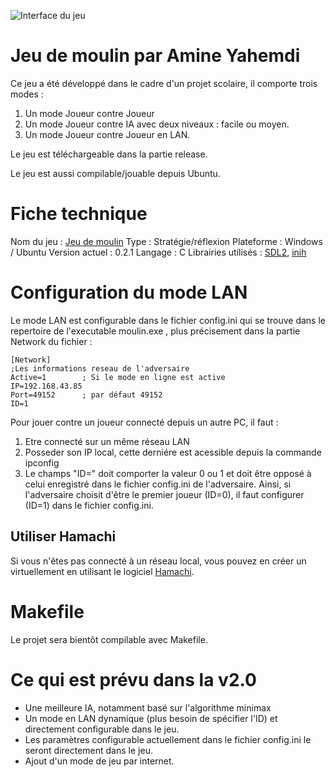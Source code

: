 ![Interface du jeu](https://imgur.com/XHw8dh5)

# Jeu de moulin par Amine Yahemdi

Ce jeu a été développé dans le cadre d'un projet scolaire, il comporte trois modes :
1. Un mode Joueur contre Joueur
2. Un mode Joueur contre IA avec deux niveaux : facile ou moyen.
3. Un mode Joueur contre Joueur en LAN.

Le jeu est téléchargeable dans la partie release.

Le jeu est aussi compilable/jouable depuis Ubuntu.

# Fiche technique 
Nom du jeu : [Jeu de moulin](https://fr.wikipedia.org/wiki/Jeu_du_moulin)
Type : Stratégie/réflexion
Plateforme : Windows / Ubuntu
Version actuel : 0.2.1
Langage : C
Librairies utilisés : [SDL2](https://www.libsdl.org/download-2.0.php), [inih](https://github.com/benhoyt/inih)

# Configuration du mode LAN

Le mode LAN est configurable dans le fichier config.ini qui se trouve dans le repertoire de l'executable moulin.exe , plus précisement dans la partie Network du fichier :

    [Network]
    ;Les informations reseau de l'adversaire
    Active=1 		; Si le mode en ligne est active
    IP=192.168.43.85
    Port=49152		; par défaut 49152
    ID=1

Pour jouer contre un joueur connecté depuis un autre PC, il faut :

1. Etre connecté sur un même réseau LAN
2. Posseder son IP local, cette derniére est acessible depuis la commande ipconfig
3. Le champs "ID=" doit comporter la valeur 0 ou 1 et doit être opposé à celui enregistré dans le fichier config.ini de l'adversaire. Ainsi, si l'adversaire choisit d'être le premier joueur (ID=0), il faut configurer (ID=1) dans le fichier config.ini.
## Utiliser Hamachi
Si vous n'êtes pas connecté à un réseau local, vous pouvez en créer un virtuellement en utilisant le logiciel [Hamachi](https://www.logmein.com/). 
# Makefile

Le projet sera bientôt compilable avec Makefile.

# Ce qui est prévu dans la v2.0
- Une meilleure IA, notamment basé sur l'algorithme minimax
- Un mode en LAN dynamique (plus besoin de spécifier l'ID) et directement configurable dans le jeu.
- Les paramètres configurable actuellement dans le fichier config.ini le seront directement dans le jeu.
- Ajout d'un mode de jeu par internet. 